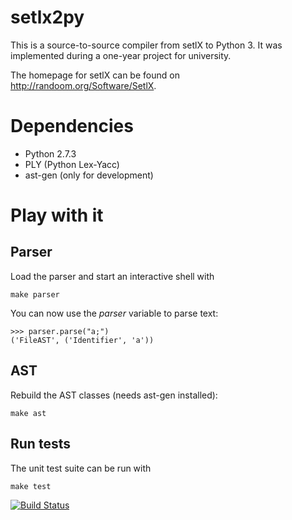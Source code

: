 setlx2py
========

This is a source-to-source compiler from setlX to Python 3. It was implemented during a one-year project for university.

The homepage for setlX can be found on <http://randoom.org/Software/SetlX>.

Dependencies
============

* Python 2.7.3
* PLY (Python Lex-Yacc)
* ast-gen (only for development)

Play with it
============

## Parser

Load the parser and start an interactive shell with

    make parser

You can now use the *parser* variable to parse text:

    >>> parser.parse("a;")
    ('FileAST', ('Identifier', 'a'))

## AST

Rebuild the AST classes (needs ast-gen installed):

    make ast

## Run tests

The unit test suite can be run with

    make test

[![Build Status](https://travis-ci.org/Rentier/setlx2py.png?branch=master)](https://travis-ci.org/Rentier/setlx2py)